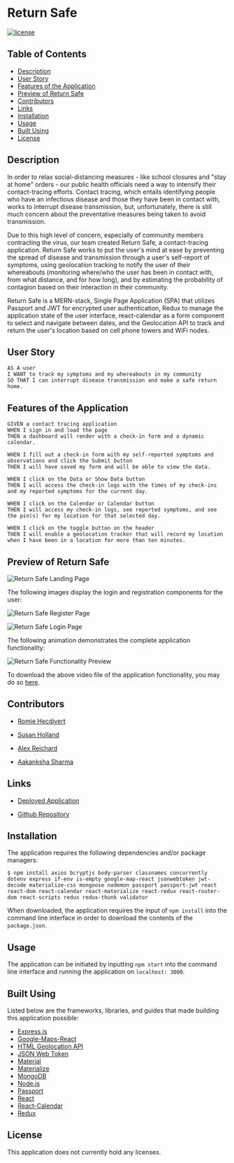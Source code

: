 # Return Safe

[![license](https://img.shields.io/badge/license-Unlicense-blue.svg)](http://unlicense.org/)

## Table of Contents
*  [Description](#description)
*  [User Story](#user-story)
*  [Features of the Application](#features-of-the-application)
*  [Preview of Return Safe](#preview-of-return-safe)
*  [Contributors](#contributors)
*  [Links](#links)
*  [Installation](#installation)
*  [Usage](#usage)
*  [Built Using](#built-using)
*  [License](#license)

## Description

In order to relax social-distancing measures - like school closures and "stay at home" orders - our public health officials need a way to intensify their contact-tracing efforts. Contact tracing, which entails identifying people who have an infectious disease and those they have been in contact with, works to interrupt disease transmission, but, unfortunately, there is still much concern about the preventative measures being taken to avoid transmission.

Due to this high level of concern, especially of community members contracting the virus, our team created Return Safe, a contact-tracing application. Return Safe works to put the user's mind at ease by preventing the spread of disease and transmission through a user's self-report of symptoms, using geolocation tracking to notify the user of their whereabouts (monitoring where/who the user has been in contact with, from what distance, and for how long), and by estimating the probability of contagion based on their interaction in their community.

Return Safe is a MERN-stack, Single Page Application (SPA) that utilizes Passport and JWT for encrypted user authentication, Redux to manage the application state of the user interface, react-calendar as a form component to select and navigate between dates, and the Geolocation API to track and return the user's location based on cell phone towers and WiFi nodes.

## User Story
~~~
AS A user  
I WANT to track my symptoms and my whereabouts in my community  
SO THAT I can interrupt disease transmission and make a safe return home.  
~~~

## Features of the Application
~~~
GIVEN a contact tracing application
WHEN I sign in and load the page
THEN a dashboard will render with a check-in form and a dynamic calendar.

WHEN I fill out a check-in form with my self-reported symptoms and observations and click the Submit button  
THEN I will have saved my form and will be able to view the data.  

WHEN I click on the Data or Show Data button
THEN I will access the check-in logs with the times of my check-ins and my reported symptoms for the current day.  

WHEN I click on the Calendar or Calendar button
THEN I will access my check-in logs, see reported symptoms, and see the pin(s) for my location for that selected day.  

WHEN I click on the toggle button on the header
THEN I will enable a geolocation tracker that will record my location when I have been in a location for more than ten minutes.  
~~~

## Preview of Return Safe

![Return Safe Landing Page](assets/images/returnSafeLandingPage.png)

The following images display the login and registration components for the user:

![Return Safe Register Page](assets/images/returnSafeRegisterPage.png)

![Return Safe Login Page](assets/images/returnSafeLoginPage.png)

The following animation demonstrates the complete application functionality:

![Return Safe Functionality Preview]()

To download the above video file of the application functionality, you may do so [here]().

## Contributors

- [Romie Hecdivert](https://github.com/rh9891)

- [Susan Holland](https://github.com/SEGH)

- [Alex Reichard](https://github.com/alreichard)

- [Aakanksha Sharma](https://github.com/asharma1398)

## Links

- [Deployed Application](https://return-safe.herokuapp.com)

- [Github Repository](https://github.com/asharma1398/Return-Safe)

## Installation

The application requires the following dependencies and/or package managers:

~~~
$ npm install axios bcryptjs body-parser classnames concurrently dotenv express if-env is-empty google-map-react jsonwebtoken jwt-decode materialize-css mongoose nodemon passport passport-jwt react react-dom react-calendar react-materialize react-redux react-router-dom react-scripts redux redux-thunk validator  
~~~

When downloaded, the application requires the input of `npm install` into the command line interface in order to download the contents of the `package.json`.

## Usage

The application can be initiated by inputting `npm start` into the command line interface and running the application on `localhost: 3000`.

## Built Using

Listed below are the frameworks, libraries, and guides that made building this application possible:

* [Express.js](https://expressjs.com/)
* [Google-Maps-React](https://www.npmjs.com/package/google-maps-react)
* [HTML Geolocation API](https://developer.mozilla.org/en-US/docs/Web/API/Geolocation_API)
* [JSON Web Token](https://jwt.io/)
* [Material](https://material.io/)
* [Materialize](https://materializecss.com/)
* [MongoDB](https://www.mongodb.com/)
* [Node.js](https://nodejs.org/en/)
* [Passport](http://www.passportjs.org/)
* [React](https://reactjs.org/docs/getting-started.html)
* [React-Calendar](https://www.npmjs.com/package/react-calendar)
* [Redux](https://redux.js.org/)

## License

This application does not currently hold any licenses.


